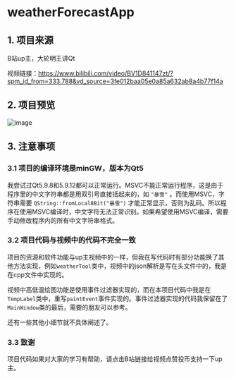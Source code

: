 # weatherForecastApp

## 1. 项目来源
B站up主，大轮明王讲Qt

视频链接：https://www.bilibili.com/video/BV1D841147zt/?spm_id_from=333.788&vd_source=3fe012baa05e0a85a632ab8a4b77f14a

## 2. 项目预览
![image](https://user-images.githubusercontent.com/51503853/223753450-1e56a2ad-2fed-4ea2-af75-03722e8dea8c.png)

## 3. 注意事项
### 3.1 项目的编译环境是minGW，版本为Qt5
我尝试过Qt5.9.8和5.9.12都可以正常运行。MSVC不能正常运行程序，这是由于程序里的中文字符串都是用双引号直接括起来的，如 `"暴雪"` 。而使用MSVC，字符串需要 `QString::fromLocal8Bit("暴雪")` 才能正常显示，否则为乱码。所以程序在使用MSVC编译时，中文字符无法正常识别。如果希望使用MSVC编译，需要手动修改程序内的所有中文字符串格式。

### 3.2 项目代码与视频中的代码不完全一致
项目的资源和软件功能与up主视频中的一样，但我在写代码时有部分功能换了其他方法实现，例如`weatherTool`类中，视频中的json解析是写在头文件中的，我是在cpp文件中实现的。

视频中高低温绘图功能是使用事件过滤器实现的，而在本项目代码中我是在`TempLabel`类中，重写`paintEvent`事件实现的。事件过滤器实现的代码我保留在了`MainWindow`类的最后，需要的朋友可以参考。

还有一些其他小细节就不具体阐述了。

### 3.3 致谢
项目代码如果对大家的学习有帮助，请点击B站链接给视频点赞投币支持一下up主。
